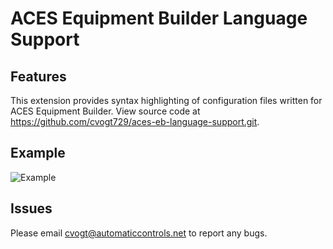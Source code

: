 # ACES Equipment Builder Language Support

## Features

This extension provides syntax highlighting of configuration files written for ACES Equipment Builder. View source code at https://github.com/cvogt729/aces-eb-language-support.git.

## Example

![Example](https://raw.githubusercontent.com/cvogt729/aces-eb-language-support/main/images/example.png)

## Issues

Please email cvogt@automaticcontrols.net to report any bugs.